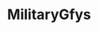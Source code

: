 ---
title: MilitaryGfys
crosslinks:
- HephaestusAetnaean
- MilitaryPorn
- aviation
- AskHistorians
- worldnews
- Warplanesnuffporn
- F35Lightning
- hoggit
- The_Donald
- wargame
- WarshipPorn
- shockwaveporn
- HeavySeas
- killthecameraman
- DarkFuturology
- spacex
- noisygifs
- gifsthatendtoosoon
- Cinemagraphs
---